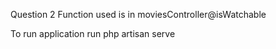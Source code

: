Question 2 
Function used is in moviesController@isWatchable


To run application run php artisan serve